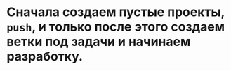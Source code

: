 # Сначала создаем пустые проекты, `push`, и только после этого создаем ветки под задачи и начинаем разработку.